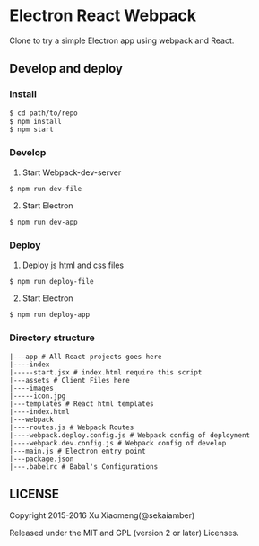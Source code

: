 # Electron React Webpack

Clone to try a simple Electron app using webpack and React. 

## Develop and deploy

### Install

```bash
$ cd path/to/repo
$ npm install
$ npm start
```

### Develop

1. Start Webpack-dev-server

```bash
$ npm run dev-file
```

2. Start Electron

```bash
$ npm run dev-app
```

### Deploy

1. Deploy js html and css files

```bash
$ npm run deploy-file
```

2. Start Electron

```bash
$ npm run deploy-app
```

### Directory structure

```
|---app # All React projects goes here
|----index
|-----start.jsx # index.html require this script
|---assets # Client Files here
|----images
|-----icon.jpg
|---templates # React html templates
|----index.html
|---webpack
|----routes.js # Webpack Routes
|----webpack.deploy.config.js # Webpack config of deployment
|----webpack.dev.config.js # Webpack config of develop
|---main.js # Electron entry point
|---package.json
|---.babelrc # Babal's Configurations
```


## LICENSE

Copyright 2015-2016 Xu Xiaomeng(@sekaiamber)

Released under the MIT and GPL (version 2 or later) Licenses.
